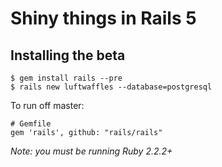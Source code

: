 # Shiny things in Rails 5


## Installing the beta

```
$ gem install rails --pre
$ rails new luftwaffles --database=postgresql
```

To run off master:
```
# Gemfile
gem 'rails', github: "rails/rails"
```

_Note: you must be running Ruby 2.2.2+_


##

